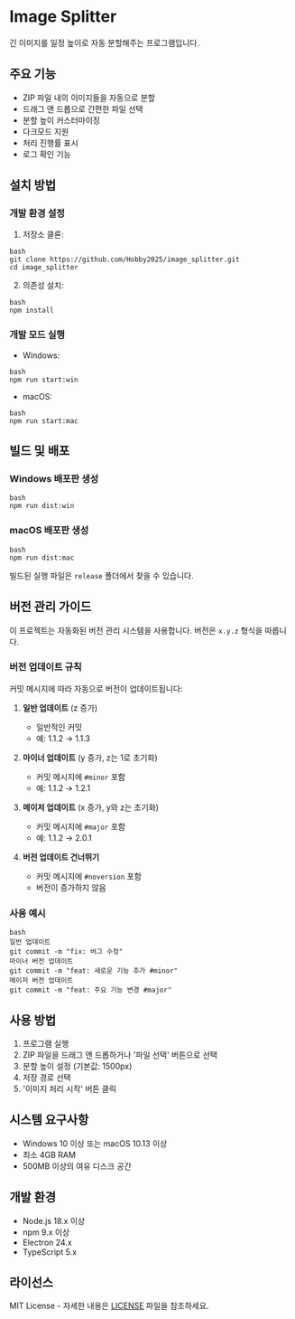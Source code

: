 # Image Splitter

긴 이미지를 일정 높이로 자동 분할해주는 프로그램입니다.

## 주요 기능

- ZIP 파일 내의 이미지들을 자동으로 분할
- 드래그 앤 드롭으로 간편한 파일 선택
- 분할 높이 커스터마이징
- 다크모드 지원
- 처리 진행률 표시
- 로그 확인 기능

## 설치 방법

### 개발 환경 설정

1. 저장소 클론:
```
bash
git clone https://github.com/Hobby2025/image_splitter.git
cd image_splitter
```

2. 의존성 설치:
```
bash
npm install
```

### 개발 모드 실행

- Windows:
```
bash
npm run start:win
```

- macOS:
```
bash
npm run start:mac
```

## 빌드 및 배포

### Windows 배포판 생성
```
bash
npm run dist:win
```

### macOS 배포판 생성
```
bash
npm run dist:mac
```

빌드된 실행 파일은 `release` 폴더에서 찾을 수 있습니다.

## 버전 관리 가이드

이 프로젝트는 자동화된 버전 관리 시스템을 사용합니다. 버전은 `x.y.z` 형식을 따릅니다.

### 버전 업데이트 규칙

커밋 메시지에 따라 자동으로 버전이 업데이트됩니다:

1. **일반 업데이트** (z 증가)
   - 일반적인 커밋
   - 예: 1.1.2 → 1.1.3

2. **마이너 업데이트** (y 증가, z는 1로 초기화)
   - 커밋 메시지에 `#minor` 포함
   - 예: 1.1.2 → 1.2.1

3. **메이저 업데이트** (x 증가, y와 z는 초기화)
   - 커밋 메시지에 `#major` 포함
   - 예: 1.1.2 → 2.0.1

4. **버전 업데이트 건너뛰기**
   - 커밋 메시지에 `#noversion` 포함
   - 버전이 증가하지 않음

### 사용 예시
```
bash
일반 업데이트
git commit -m "fix: 버그 수정"
마이너 버전 업데이트
git commit -m "feat: 새로운 기능 추가 #minor"
메이저 버전 업데이트
git commit -m "feat: 주요 기능 변경 #major"
```

## 사용 방법

1. 프로그램 실행
2. ZIP 파일을 드래그 앤 드롭하거나 '파일 선택' 버튼으로 선택
3. 분할 높이 설정 (기본값: 1500px)
4. 저장 경로 선택
5. '이미지 처리 시작' 버튼 클릭

## 시스템 요구사항

- Windows 10 이상 또는 macOS 10.13 이상
- 최소 4GB RAM
- 500MB 이상의 여유 디스크 공간

## 개발 환경

- Node.js 18.x 이상
- npm 9.x 이상
- Electron 24.x
- TypeScript 5.x

## 라이선스

MIT License - 자세한 내용은 [LICENSE](LICENSE) 파일을 참조하세요.